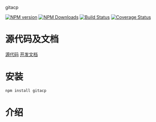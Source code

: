 gitacp


[![NPM version][npm-image]][npm-url]
[![NPM Downloads][downloads-image]][npm-url]
[![Build Status](https://travis-ci.org/heifade/gitacp.svg?branch=master)](https://travis-ci.org/heifade/gitacp)
[![Coverage Status](https://coveralls.io/repos/github/heifade/gitacp/badge.svg?branch=master)](https://coveralls.io/github/heifade/gitacp?branch=master)

[npm-image]: https://img.shields.io/npm/v/gitacp.svg?style=flat-square
[npm-url]: https://npmjs.org/package/gitacp
[downloads-image]: https://img.shields.io/npm/dm/gitacp.svg

# 源代码及文档
[源代码](https://github.com/heifade/gitacp)
[开发文档](https://heifade.github.io/gitacp/)

# 安装
```bash
npm install gitacp
```

# 介绍
